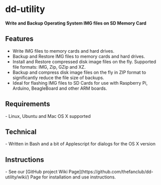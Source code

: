 # dd-utility
<strong>Write and Backup Operating System IMG files on SD Memory Card</strong>

<h2>Features</h2>

- Write IMG files to memory cards and hard drives.
- Backup and Restore IMG files to memory cards and hard drives.
- Install and Restore compressed disk image files on the fly. Supported file formats: IMG, Zip, GZip and XZ.
- Backup and compress disk image files on the fly in ZIP format to significantly reduce the file size of backups.
- Ideal for flashing IMG files to SD Cards for use with Raspberry Pi, Arduino,  BeagleBoard and other ARM boards.

<h2>Requirements</h2>
- Linux, Ubuntu and Mac OS X supported

<h2>Technical</h2>
- Written in Bash and a bit of Applescript for dialogs for the OS X version

<h2>Instructions</h2>
- See our [GitHub project Wiki Page](https://github.com/thefanclub/dd-utility/wiki/) Page for installation and use instructions.

